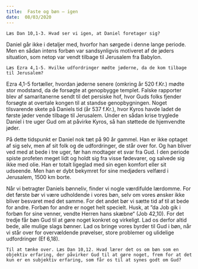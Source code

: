 ```yaml
---
title:  Faste og bøn – igen
date:  08/03/2020
---
```


`Læs Dan 10,1-3. Hvad ser vi igen, at Daniel foretager sig?`

Daniel går ikke i detaljer med, hvorfor han sørgede i denne lange periode. Men en sådan intens forbøn var sandsynligvis motiveret af de jøders situation, som netop var vendt tilbage til Jerusalem fra Babylon.

`Læs Ezra 4,1-5. Hvilke udfordringer mødte jøderne, da de kom tilbage til Jerusalem?`

Ezra 4,1-5 fortæller, hvordan jøderne senere (omkring år 520 f.Kr.) mødte stor modstand, da de forsøgte at genopbygge templet. Falske rapporter blev af samaritanerne sendt til det persiske hof, hvor Guds folks fjender forsøgte at overtale kongen til at standse genopbygningen. Noget tilsvarende skete på Daniels tid (år 537 f.Kr.), hvor Kyros havde ladet de første jøder vende tilbage til Jerusalem. Under en sådan krise tryglede Daniel i tre uger Gud om at påvirke Kyros, så han støttede de hjemvendte jøder.

På dette tidspunkt er Daniel nok tæt på 90 år gammel. Han er ikke optaget af sig selv, men af sit folk og de udfordringer, de står over for. Og han bliver ved med at bede i tre uger, før han modtager et svar fra Gud. I den periode spiste profeten meget lidt og holdt sig fra visse fødevarer, og salvede sig ikke med olie. Han er totalt ligeglad med sin egen komfort eller sit udseende. Men han er dybt bekymret for sine medjøders velfærd i Jerusalem, 1500 km borte.

Når vi betragter Daniels bønneliv, finder vi nogle værdifulde lærdomme. For det første bør vi være udholdende i vores bøn, selv om vores ønsker ikke bliver besvaret med det samme. For det andet bør vi sætte tid af til at bede for andre. Forbøn for andre er noget helt specielt. Husk, at ”da Job gik i forbøn for sine venner, vendte Herren hans skæbne“ (Job 42,10). For det tredje får bøn Gud til at gøre noget konkret og virkeligt. Lad os derfor altid bede, alle mulige slags bønner. Lad os bringe vores byrder til Gud i bøn, når vi står over for overvældende prøvelser, store problemer og ulidelige udfordringer (Ef 6,18).

`Til at tænke over. Læs Dan 10,12. Hvad lærer det os om bøn som en objektiv erfaring, der påvirker Gud til at gøre noget, frem for at det kun er en subjektiv erfaring, som får os til at synes godt om Gud?`